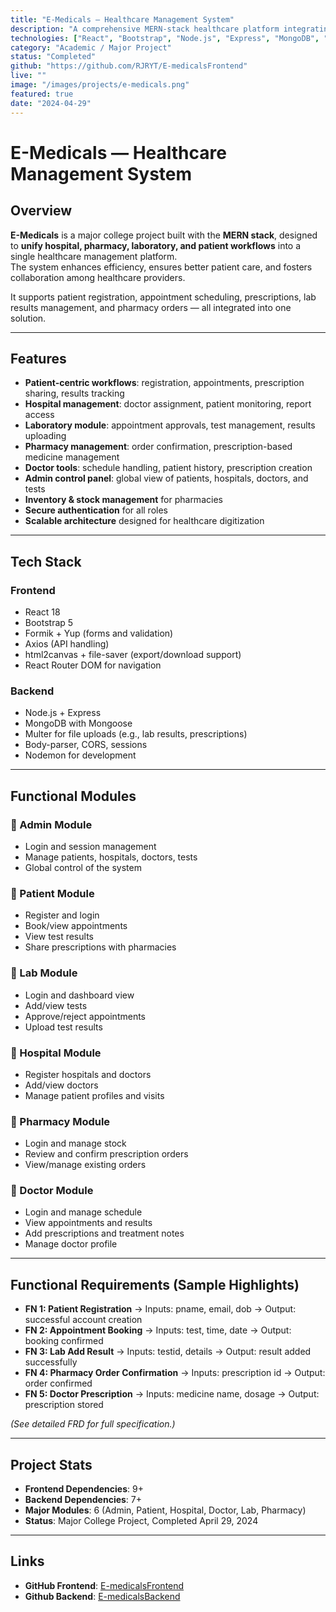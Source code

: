 ```yaml
---
title: "E-Medicals — Healthcare Management System"
description: "A comprehensive MERN-stack healthcare platform integrating hospitals, pharmacies, and laboratories with patient-centric workflows."
technologies: ["React", "Bootstrap", "Node.js", "Express", "MongoDB", "EJS"]
category: "Academic / Major Project"
status: "Completed"
github: "https://github.com/RJRYT/E-medicalsFrontend"
live: ""
image: "/images/projects/e-medicals.png"
featured: true
date: "2024-04-29"
---
```


# E-Medicals — Healthcare Management System

## Overview

**E-Medicals** is a major college project built with the **MERN stack**, designed to **unify hospital, pharmacy, laboratory, and patient workflows** into a single healthcare management platform.  
The system enhances efficiency, ensures better patient care, and fosters collaboration among healthcare providers.  

It supports patient registration, appointment scheduling, prescriptions, lab results management, and pharmacy orders — all integrated into one solution.

---

## Features

- **Patient-centric workflows**: registration, appointments, prescription sharing, results tracking  
- **Hospital management**: doctor assignment, patient monitoring, report access  
- **Laboratory module**: appointment approvals, test management, results uploading  
- **Pharmacy management**: order confirmation, prescription-based medicine management  
- **Doctor tools**: schedule handling, patient history, prescription creation  
- **Admin control panel**: global view of patients, hospitals, doctors, and tests  
- **Inventory & stock management** for pharmacies  
- **Secure authentication** for all roles  
- **Scalable architecture** designed for healthcare digitization  

---

## Tech Stack

### Frontend
- React 18  
- Bootstrap 5  
- Formik + Yup (forms and validation)  
- Axios (API handling)  
- html2canvas + file-saver (export/download support)  
- React Router DOM for navigation  

### Backend
- Node.js + Express  
- MongoDB with Mongoose  
- Multer for file uploads (e.g., lab results, prescriptions)  
- Body-parser, CORS, sessions  
- Nodemon for development  

---

## Functional Modules

### 🔹 Admin Module
- Login and session management  
- Manage patients, hospitals, doctors, tests  
- Global control of the system  

### 🔹 Patient Module
- Register and login  
- Book/view appointments  
- View test results  
- Share prescriptions with pharmacies  

### 🔹 Lab Module
- Login and dashboard view  
- Add/view tests  
- Approve/reject appointments  
- Upload test results  

### 🔹 Hospital Module
- Register hospitals and doctors  
- Add/view doctors  
- Manage patient profiles and visits  

### 🔹 Pharmacy Module
- Login and manage stock  
- Review and confirm prescription orders  
- View/manage existing orders  

### 🔹 Doctor Module
- Login and manage schedule  
- View appointments and results  
- Add prescriptions and treatment notes  
- Manage doctor profile  

---

## Functional Requirements (Sample Highlights)

- **FN 1: Patient Registration** → Inputs: pname, email, dob → Output: successful account creation  
- **FN 2: Appointment Booking** → Inputs: test, time, date → Output: booking confirmed  
- **FN 3: Lab Add Result** → Inputs: testid, details → Output: result added successfully  
- **FN 4: Pharmacy Order Confirmation** → Inputs: prescription id → Output: order confirmed  
- **FN 5: Doctor Prescription** → Inputs: medicine name, dosage → Output: prescription stored  

*(See detailed FRD for full specification.)*

---

## Project Stats

- **Frontend Dependencies**: 9+  
- **Backend Dependencies**: 7+  
- **Major Modules**: 6 (Admin, Patient, Hospital, Doctor, Lab, Pharmacy)  
- **Status**: Major College Project, Completed April 29, 2024  

---

## Links

- **GitHub Frontend**: [E-medicalsFrontend](https://github.com/RJRYT/E-medicalsFrontend)  
- **Github Backend**: [E-medicalsBackend](https://github.com/RJRYT/E-medicalsBackend)

